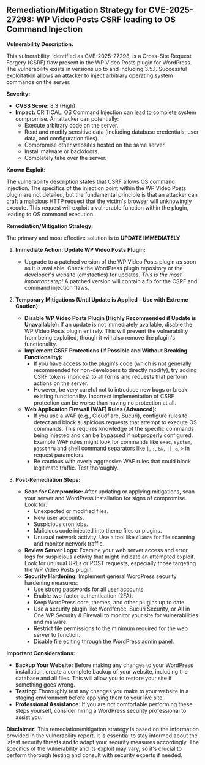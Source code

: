 ## Remediation/Mitigation Strategy for CVE-2025-27298: WP Video Posts CSRF leading to OS Command Injection

**Vulnerability Description:**

This vulnerability, identified as CVE-2025-27298, is a Cross-Site Request Forgery (CSRF) flaw present in the WP Video Posts plugin for WordPress.  The vulnerability exists in versions up to and including 3.5.1.  Successful exploitation allows an attacker to inject arbitrary operating system commands on the server.

**Severity:**

*   **CVSS Score:** 8.3 (High)
*   **Impact:**  CRITICAL. OS Command Injection can lead to complete system compromise.  An attacker can potentially:
    *   Execute arbitrary code on the server.
    *   Read and modify sensitive data (including database credentials, user data, and configuration files).
    *   Compromise other websites hosted on the same server.
    *   Install malware or backdoors.
    *   Completely take over the server.

**Known Exploit:**

The vulnerability description states that CSRF allows OS command injection. The specifics of the injection point within the WP Video Posts plugin are not detailed, but the fundamental principle is that an attacker can craft a malicious HTTP request that the victim's browser will unknowingly execute.  This request will exploit a vulnerable function within the plugin, leading to OS command execution.

**Remediation/Mitigation Strategy:**

The primary and most effective solution is to **UPDATE IMMEDIATELY**.

1.  **Immediate Action: Update WP Video Posts Plugin:**
    *   Upgrade to a patched version of the WP Video Posts plugin as soon as it is available.  Check the WordPress plugin repository or the developer's website (cmstactics) for updates. *This is the most important step!* A patched version will contain a fix for the CSRF and command injection flaws.

2.  **Temporary Mitigations (Until Update is Applied - Use with Extreme Caution):**

    *   **Disable WP Video Posts Plugin (Highly Recommended if Update is Unavailable):** If an update is not immediately available, disable the WP Video Posts plugin entirely. This will prevent the vulnerability from being exploited, though it will also remove the plugin's functionality.
    *   **Implement CSRF Protections (If Possible and Without Breaking Functionality):**
        *   If you have access to the plugin's code (which is not generally recommended for non-developers to directly modify), try adding CSRF tokens (nonces) to all forms and requests that perform actions on the server.
        *   However, be very careful not to introduce new bugs or break existing functionality.  Incorrect implementation of CSRF protection can be worse than having no protection at all.
    *   **Web Application Firewall (WAF) Rules (Advanced):**
        *   If you use a WAF (e.g., Cloudflare, Sucuri), configure rules to detect and block suspicious requests that attempt to execute OS commands.  This requires knowledge of the specific commands being injected and can be bypassed if not properly configured.  Example WAF rules might look for commands like `exec`, `system`, `passthru` and shell command separators like `|`, `;`, `&&`, `||`, `&`, `>` in request parameters.
        *   Be cautious with overly aggressive WAF rules that could block legitimate traffic.  Test thoroughly.

3.  **Post-Remediation Steps:**

    *   **Scan for Compromise:**  After updating or applying mitigations, scan your server and WordPress installation for signs of compromise.  Look for:
        *   Unexpected or modified files.
        *   New user accounts.
        *   Suspicious cron jobs.
        *   Malicious code injected into theme files or plugins.
        *   Unusual network activity.  Use a tool like `clamav` for file scanning and monitor network traffic.
    *   **Review Server Logs:**  Examine your web server access and error logs for suspicious activity that might indicate an attempted exploit.  Look for unusual URLs or POST requests, especially those targeting the WP Video Posts plugin.
    *   **Security Hardening:**  Implement general WordPress security hardening measures:
        *   Use strong passwords for all user accounts.
        *   Enable two-factor authentication (2FA).
        *   Keep WordPress core, themes, and other plugins up to date.
        *   Use a security plugin like Wordfence, Sucuri Security, or All in One WP Security & Firewall to monitor your site for vulnerabilities and malware.
        *   Restrict file permissions to the minimum required for the web server to function.
        *   Disable file editing through the WordPress admin panel.

**Important Considerations:**

*   **Backup Your Website:** Before making any changes to your WordPress installation, create a complete backup of your website, including the database and all files. This will allow you to restore your site if something goes wrong.
*   **Testing:**  Thoroughly test any changes you make to your website in a staging environment before applying them to your live site.
*   **Professional Assistance:** If you are not comfortable performing these steps yourself, consider hiring a WordPress security professional to assist you.

**Disclaimer:** This remediation/mitigation strategy is based on the information provided in the vulnerability report.  It is essential to stay informed about the latest security threats and to adapt your security measures accordingly.  The specifics of the vulnerability and its exploit may vary, so it's crucial to perform thorough testing and consult with security experts if needed.